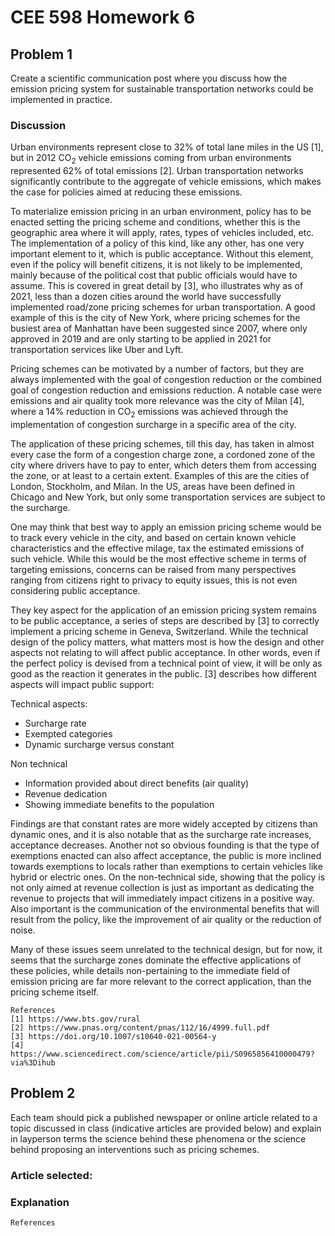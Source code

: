 # CEE 598 Homework 6

## Problem 1
Create a scientific communication post where you discuss how the emission pricing system for sustainable transportation networks could be implemented in practice.

### Discussion


Urban environments represent close to 32% of total lane miles in the US [1], but in 2012 CO<sub>2</sub> vehicle emissions coming from urban environments represented 62% of total emissions [2]. Urban transportation networks significantly contribute to the aggregate of vehicle emissions, which makes the case for policies aimed at reducing these emissions.<br/>

To materialize emission pricing in an urban environment, policy has to be enacted setting the pricing scheme and conditions, whether this is the geographic area where it will apply, rates, types of vehicles included, etc. The implementation of a policy of this kind, like any other, has one very important element to it, which is public acceptance. Without this element, even if the policy will benefit citizens, it is not likely to be implemented, mainly because of the political cost that public officials would have to assume. This is covered in great detail by [3], who illustrates why as of 2021, less than a dozen cities around the world have successfully implemented road/zone pricing schemes for urban transportation. A good example of this is the city of New York, where pricing schemes for the busiest  area of Manhattan have been suggested since 2007, where only approved in 2019 and are only starting to be applied in 2021 for transportation services like Uber and Lyft.

Pricing schemes can be motivated by a number of factors, but they are always implemented with the goal of congestion reduction or the combined goal of congestion reduction and emissions reduction. A notable case were emissions and air quality took more relevance was the city of Milan [4], where a 14% reduction in CO<sub>2</sub> emissions was achieved through the implementation of congestion surcharge in a specific area of the city.

The application of these pricing schemes, till this day, has taken in almost every case the form of a congestion charge zone, a cordoned zone of the city where drivers have to pay to enter, which deters them from accessing the zone, or at least to a certain extent. Examples of this are the cities of London, Stockholm, and Milan. In the US, areas have been defined in Chicago and New York, but only some transportation services are subject to the surcharge.

One may think that best way to apply an emission pricing scheme would be to track every vehicle in the city, and based on certain known vehicle characteristics and the effective milage, tax the estimated emissions of such vehicle. While this would be the most effective scheme in terms of targeting emissions, concerns can be raised from many perspectives ranging from citizens right to privacy to equity issues, this is not even considering public acceptance. 

They key aspect for the application of an emission pricing system remains to be public acceptance, a series of steps are described by [3] to correctly implement a pricing scheme in Geneva, Switzerland. While the technical design of the policy matters, what matters most is how the design and other aspects not relating to will affect public acceptance. In other words, even if the perfect policy is devised from a technical point of view, it will be only as good as the reaction it generates in the public. [3] describes how different aspects will impact public support:

Technical aspects:
- Surcharge rate
- Exempted categories
- Dynamic surcharge versus constant

Non technical
- Information provided about direct benefits (air quality)
- Revenue dedication
- Showing immediate benefits to the population

Findings are that constant rates are more widely accepted by citizens than dynamic ones, and it is also notable that as the surcharge rate increases, acceptance decreases.
Another not so obvious founding is that the type of exemptions enacted can also affect acceptance, the public is more inclined towards exemptions to locals rather than exemptions to certain vehicles like hybrid or electric ones. On the non-technical side, showing that the policy is not only aimed at revenue collection is just as important as dedicating the revenue to projects that will immediately  impact citizens in a positive way. Also important is the communication of the environmental benefits that will result from the policy, like the improvement of air quality or the reduction of noise.

Many of these issues seem unrelated to the technical design, but for now, it seems that the surcharge zones dominate the effective applications of these policies, while details non-pertaining to the immediate field of emission pricing are far more relevant to the correct application, than the pricing scheme itself.

```
References
[1] https://www.bts.gov/rural
[2] https://www.pnas.org/content/pnas/112/16/4999.full.pdf
[3] https://doi.org/10.1007/s10640-021-00564-y
[4] https://www.sciencedirect.com/science/article/pii/S0965856410000479?via%3Dihub
```


## Problem 2
Each team should pick a published newspaper or online article related to a topic discussed in class (indicative articles are provided below) and explain in layperson terms the science behind these phenomena or the science behind proposing an interventions such as pricing schemes.

### Article selected:

### Explanation
















```
References


```
